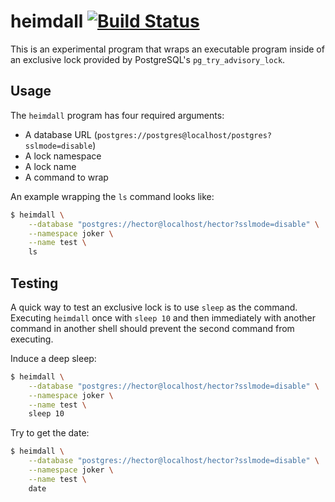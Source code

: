 # heimdall [![Build Status](https://travis-ci.org/hectcastro/heimdall.svg?branch=develop)](https://travis-ci.org/hectcastro/heimdall)

This is an experimental program that wraps an executable program inside of an exclusive lock provided by PostgreSQL's `pg_try_advisory_lock`.

## Usage

The `heimdall` program has four required arguments:

- A database URL (`postgres://postgres@localhost/postgres?sslmode=disable`)
- A lock namespace
- A lock name
- A command to wrap

An example wrapping the `ls` command looks like:

```bash
$ heimdall \
    --database "postgres://hector@localhost/hector?sslmode=disable" \
    --namespace joker \
    --name test \
    ls
```

## Testing

A quick way to test an exclusive lock is to use `sleep` as the command. Executing `heimdall` once with `sleep 10` and then immediately with another command in another shell should prevent the second command from executing.

Induce a deep sleep:

```bash
$ heimdall \
    --database "postgres://hector@localhost/hector?sslmode=disable" \
    --namespace joker \
    --name test \
    sleep 10
```

Try to get the date:

```bash
$ heimdall \
    --database "postgres://hector@localhost/hector?sslmode=disable" \
    --namespace joker \
    --name test \
    date
```
